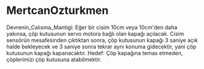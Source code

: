 # MertcanOzturkmen
Devrenin_Calısma_Mantigi: Eğer bir cisim 10cm veya 10cm'den daha yakınsa, çöp kutusunun servo motora bağlı olan kapağı açılacak.
Cisim sensörün mesafesinden çıktıktan sonra, çöp kutusunun kapağı 3 saniye açık halde bekleyecek ve 3 saniye sonra tekrar aynı konuma gidecektir, yani çöp kutusunun kapağı kapanacaktır.
Hedef: Çöp kapağına temas etmeden, çöplerimizi çöp kutusuna atabilmektir.
